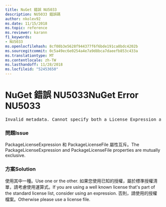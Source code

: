 ```yaml
---
title: NuGet 錯誤 NU5033
description: NU5033 錯誤碼
author: nkolev92
ms.date: 11/15/2018
ms.topic: reference
ms.reviewer: karann
f1_keywords:
- NU5033
ms.openlocfilehash: 8cf08b3e5628f944377f6f6bde191ca8bdc4202b
ms.sourcegitcommit: 0c5a49ec6e0254a4e7a9d8bca7daeefb853c433a
ms.translationtype: MT
ms.contentlocale: zh-TW
ms.lasthandoff: 11/28/2018
ms.locfileid: "52453650"
---
```

# <a name="nuget-error-nu5033"></a><span data-ttu-id="26451-103">NuGet 錯誤 NU5033</span><span class="sxs-lookup"><span data-stu-id="26451-103">NuGet Error NU5033</span></span>
<pre>Invalid metadata. Cannot specify both a License Expression and a License File.</pre>

### <a name="issue"></a><span data-ttu-id="26451-104">問題</span><span class="sxs-lookup"><span data-stu-id="26451-104">Issue</span></span>

<span data-ttu-id="26451-105">PackageLicenseExpression 和 PackageLicenseFile 屬性互斥。</span><span class="sxs-lookup"><span data-stu-id="26451-105">The PackageLicenseExpression and PackageLicenseFile properties are mutually exclusive.</span></span>

### <a name="solution"></a><span data-ttu-id="26451-106">方案</span><span class="sxs-lookup"><span data-stu-id="26451-106">Solution</span></span>

<span data-ttu-id="26451-107">使用其中一種。</span><span class="sxs-lookup"><span data-stu-id="26451-107">Use one or the other.</span></span> <span data-ttu-id="26451-108">如果您使用已知的授權，屬於標準授權清單，請考慮使用運算式。</span><span class="sxs-lookup"><span data-stu-id="26451-108">If you are using a well known license that's part of the standard license list, consider using an expression.</span></span> <span data-ttu-id="26451-109">否則，請使用的授權檔案。</span><span class="sxs-lookup"><span data-stu-id="26451-109">Otherwise please use a license file.</span></span> 